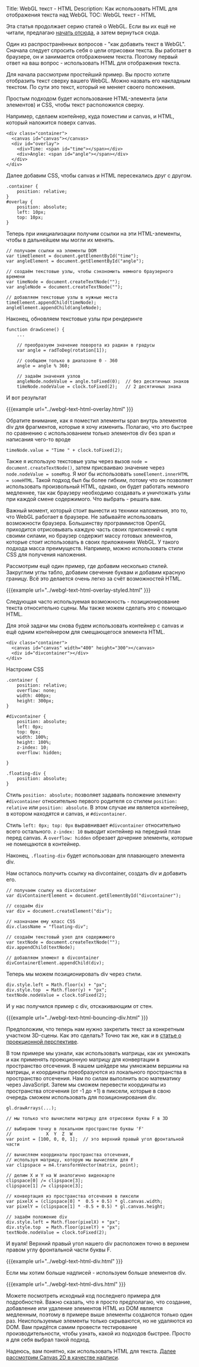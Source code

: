 Title: WebGL текст - HTML
Description: Как использовать HTML для отображения текста над WebGL
TOC: WebGL текст - HTML


Эта статья продолжает серию статей о WebGL. Если вы их ещё не читали,
предлагаю [начать отсюда](webgl-3d-perspective.html), а затем вернуться сюда.

Один из распространённых вопросов - "как добавить текст в WebGL". Сначала
следует спросить себя о цели отрисовки текста. Вы работает в браузере, он
и занимается отображением текста. Поэтому первый ответ на ваш вопрос -
использовать HTML для отображения текста.

Для начала рассмотрим простейший пример. Вы просто хотите отобразить текст
сверху вашего WebGL. Можно назвать его накладным текстом. По сути это
текст, который не меняет своего положения.

Простым подходом будет использование HTML-элемента (или элементов) и
CSS, чтобы текст расположился сверху.

Например, сделаем контейнер, куда поместим и canvas, и HTML, который
наложится поверх canvas.

    <div class="container">
      <canvas id="canvas"></canvas>
      <div id="overlay">
        <div>Time: <span id="time"></span></div>
        <div>Angle: <span id="angle"></span></div>
      </div>
    </div>

Далее добавим CSS, чтобы canvas и HTML пересекались друг с другом.

    .container {
        position: relative;
    }
    #overlay {
        position: absolute;
        left: 10px;
        top: 10px;
    }

Теперь при инициализации получим ссылки на эти HTML-элементы,
чтобы в дальнейшем мы могли их менять.

    // получаем ссылки на элементы DOM
    var timeElement = document.getElementById("time");
    var angleElement = document.getElementById("angle");

    // создаём текстовые узлы, чтобы сэкономить немного браузерного времени
    var timeNode = document.createTextNode("");
    var angleNode = document.createTextNode("");

    // добавляем текстовые узлы в нужные места
    timeElement.appendChild(timeNode);
    angleElement.appendChild(angleNode);

Наконец, обновляем текстовые узлы при рендеринге

    function drawScene() {
        ...

        // преобразуем значение поворота из радиан в градусы
        var angle = radToDeg(rotation[1]);

        // сообщаем только в диапазоне 0 - 360
        angle = angle % 360;

        // задаём значения узлов
        angleNode.nodeValue = angle.toFixed(0);  // без десятичных знаков
        timeNode.nodeValue = clock.toFixed(2);   // 2 десятичных знака

И вот результат

{{{example url="../webgl-text-html-overlay.html" }}}

Обратите внимание, как я поместил элементы span внутрь элементов div для фрагментов,
которые я хочу изменить. Полагаю, что это быстрее по сравнению с использованием
только элементов div без span и написания чего-то вроде

    timeNode.value = "Time " + clock.toFixed(2);

Также я использую текстовые узлы через вызов `node = document.createTextNode()`,
затем присваиваю значение через `node.nodeValue = someMsg`. Я мог бы использовать
`someElement.innerHTML = someHTML`. Такой подход был бы более гибким, потому
что он позволяет использовать произвольный HTML, однако, он будет работать
немного медленнее, так как браузеру необходимо создавать и уничтожать узлы
при каждой смене содержимого. Что выбрать - решать вам.

Важный момент, который стоит вынести из техники наложения, это то, что
WebGL работает в браузере. Не забывайте использовать возможности браузера.
Большинству программистов OpenGL приходится отрисовывать каждую часть
своих приложений с нуля своими силами, но браузер содержит массу готовых
элементов, которые стоит использовать в своих приложениях WebGL. У такого
подхода масса преимуществ. Например, можно использовать стили CSS для
получения наложения.

Рассмотрим ещё один пример, где добавим несколько стилей. Закруглим углы
табло, добавим свечение буквам и добавим красную границу. Всё это делается
очень легко за счёт возможностей HTML.

{{{example url="../webgl-text-html-overlay-styled.html" }}}

Следующая часто используемая возможность - позиционирование текста
относительно сцены. Мы также можем сделать это с помощью HTML.

Для этой задачи мы снова будем использовать контейнер с canvas и
ещё одним контейнером для смещающегося элемента HTML.

    <div class="container">
      <canvas id="canvas" width="400" height="300"></canvas>
      <div id="divcontainer"></div>
    </div>

Настроим CSS

    .container {
        position: relative;
        overflow: none;
        width: 400px;
        height: 300px;
    }

    #divcontainer {
        position: absolute;
        left: 0px;
        top: 0px;
        width: 100%;
        height: 100%;
        z-index: 10;
        overflow: hidden;

    }

    .floating-div {
        position: absolute;
    }

Стиль `position: absolute;` позволяет задавать положение элементу
`#divcontainer` относительно первого родителя со стилем `position: relative`
или `position: absolute`. В этом случае им является контейнер, в котором
находятся и canvas, и `#divcontainer`.

Стиль `left: 0px; top: 0px` выравнивает `#divcontainer` относительно
всего остального. `z-index: 10` выводит контейнер на передний план
перед canvas. А `overflow: hidden` обрезает дочерние элементы, которые
не помещаются в контейнер.

Наконец, `.floating-div` будет использован для плавающего элемента div.

Нам осталось получить ссылку на divcontainer, создать div и добавить его.

    // получаем ссылку на divcontainer
    var divContainerElement = document.getElementById("divcontainer");

    // создаём div
    var div = document.createElement("div");

    // назначаем ему класс CSS
    div.className = "floating-div";

    // создаём текстовый узел для содержимого
    var textNode = document.createTextNode("");
    div.appendChild(textNode);

    // добавляем элемент в divcontainer
    divContainerElement.appendChild(div);

Теперь мы можем позиционировать div через стили.

    div.style.left = Math.floor(x) + "px";
    div.style.top  = Math.floor(y) + "px";
    textNode.nodeValue = clock.toFixed(2);

И у нас получился пример с div, отскакивающим от стен.

{{{example url="../webgl-text-html-bouncing-div.html" }}}

Предположим, что теперь нам нужно закрепить текст за конкретным участком
3D-сцены. Как это сделать? Точно так же, как и в [статье о проекционной
перспективе](webgl-3d-perspective.html).

В том примере мы узнали, как использовать матрицы, как их умножать и как
применять проекционную матрицу для конвертации в пространство отсечения.
В нашем шейдере мы умножаем вершины на матрицы, и координаты преобразуются
из локального пространства в пространство отсечения. Нам по силам выполнить
всю математику через JavaScript. Затем мы сможем перевести координаты из
пространства отсечения (от -1 до +1) в пиксели, которые в свою очередь
сможем использовать для позиционирования div.

    gl.drawArrays(...);

    // мы только что вычислили матрицу для отрисовки буквы F в 3D

    // выбираем точку в локальном пространстве буквы 'F'
    //             X  Y  Z  W
    var point = [100, 0, 0, 1];  // это верхний правый угол фронтальной части

    // вычисляем координаты пространства отсечения,
    // используя матрицу, которую мы вычисляли для F
    var clipspace = m4.transformVector(matrix, point);

    // делим X и Y на W аналогично видеокарте
    clipspace[0] /= clipspace[3];
    clipspace[1] /= clipspace[3];

    // конвертация из пространства отсечения в пиксели
    var pixelX = (clipspace[0] *  0.5 + 0.5) * gl.canvas.width;
    var pixelY = (clipspace[1] * -0.5 + 0.5) * gl.canvas.height;

    // задаём положение div
    div.style.left = Math.floor(pixelX) + "px";
    div.style.top  = Math.floor(pixelY) + "px";
    textNode.nodeValue = clock.toFixed(2);

И вуаля! Верхний правый угол нашего div расположен точно в
верхнем правом углу фронтальной части буквы F.

{{{example url="../webgl-text-html-div.html" }}}

Если мы хотим больше надписей - используем больше элементов div.

{{{example url="../webgl-text-html-divs.html" }}}

Можете посмотреть исходный код последнего примера для
подробностей. Важно сказать, что я просто предполагаю, что
создание, добавление или удаление элементов HTML из DOM
является медленным, поэтому в примере выше элементы создаются
только один раз. Неиспользуемые элементы только скрываются,
но не удаляются из DOM. Вам придётся самим провести тестирование
производительности, чтобы узнать, какой из подходов быстрее.
Просто я для себя выбрал такой подход.

Надеюсь, вам понятно, как использовать HTML для текста.
[Далее рассмотрим Canvas 2D в качестве надписи](webgl-text-canvas2d.html).
